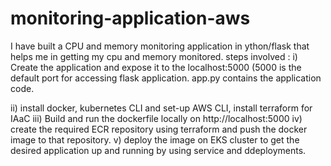 # monitoring-application-aws
I have built a CPU and memory monitoring application in ython/flask that helps me in getting my cpu and memory monitored.
steps involved :
i) Create the application and expose it to the localhost:5000 (5000 is the default port for accessing flask application.
app.py contains the application code.

ii) install docker, kubernetes CLI and set-up AWS CLI, install terraform for IAaC
iii) Build and run the dockerfile locally on http://localhost:5000 
iv) create the required ECR repository using terraform and push the docker image to that repository.
v) deploy the image on EKS cluster to get the desired application up and running by using service and ddeployments.
